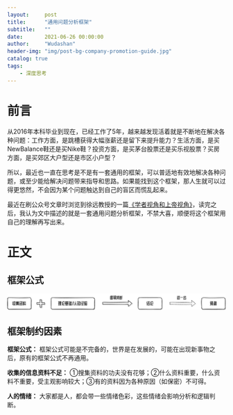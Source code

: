```yaml
---
layout:     post
title:      "通用问题分析框架"
subtitle:   ""
date:       2021-06-26 00:00:00
author:     "Wudashan"
header-img: "img/post-bg-company-promotion-guide.jpg"
catalog: true
tags:
    - 深度思考
---
```


# 前言

从2016年本科毕业到现在，已经工作了5年，越来越发现活着就是不断地在解决各种问题：工作方面，是跳槽获得大幅涨薪还是留下来提升能力？生活方面，是买NewBalance鞋还是买Nike鞋？投资方面，是买茅台股票还是买乐视股票？买房方面，是买郊区大户型还是市区小户型？

所以，最近也一直在思考是不是有一套通用的框架，可以普适地有效地解决各种问题，或至少能给解决问题带来指导和思路。如果能找到这个框架，那人生就可以过得更悠然，不会因为某个问题触达到自己的盲区而慌乱起来。

最近在刷公众号文章时浏览到徐远教授的一篇[《学者视角和上帝视角》](https://xuyuan.blog.caixin.com/archives/247238)，读完之后，我认为文中描述的就是一套通用问题分析框架，不禁大喜，顺便将这个框架用自己的理解再写出来。

# 正文

## 框架公式

![](https://github.com/wudashan/blog-picture/raw/master/problem-analysis-frame/Untitled%20Diagram.png)

## 框架制约因素

**框架公式：** 框架公式可能是不完备的，世界是在发展的，可能在出现新事物之后，原有的框架公式不再通用。

**收集的信息资料不足：** ①搜集资料的功夫没有花够；②什么资料重要，什么资料不重要，受主观影响较大；③有的资料因为各种原因（如保密）不可得。

**人的情绪：** 大家都是人，都会带一些情绪色彩，这些情绪会影响分析和逻辑判断。
